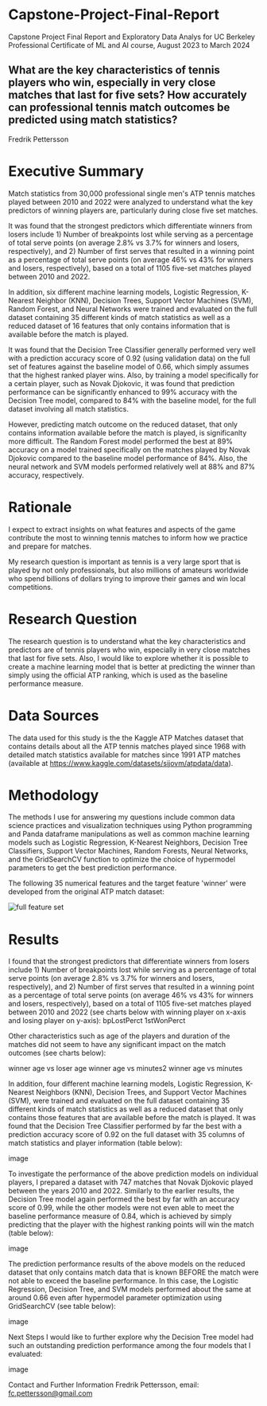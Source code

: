 # Capstone-Project-Final-Report
Capstone Project Final Report and Exploratory Data Analys for UC Berkeley Professional Certificate of ML and AI course, August 2023 to March 2024

## What are the key characteristics of tennis players who win, especially in very close matches that last for five sets? How accurately can professional tennis match outcomes be predicted using match statistics?
Fredrik Pettersson

# Executive Summary
Match statistics from 30,000 professional single men's ATP tennis matches played between 2010 and 2022 were analyzed to understand what the key predictors of winning players are, particularly during close five set matches.

It was found that the strongest predictors which differentiate winners from losers include 1) Number of breakpoints lost while serving as a percentage of total serve points (on average 2.8% vs 3.7% for winners and losers, respectively), and 2) Number of first serves that resulted in a winning point as a percentage of total serve points (on average 46% vs 43% for winners and losers, respectively), based on a total of 1105 five-set matches played between 2010 and 2022.

In addition, six different machine learning models, Logistic Regression, K-Nearest Neighbor (KNN), Decision Trees, Support Vector Machines (SVM), Random Forest, and Neural Networks were trained and evaluated on the full dataset containing 35 different kinds of match statistics as well as a reduced dataset of 16 features that only contains information that is available before the match is played.

It was found that the Decision Tree Classifier generally performed very well with a prediction accuracy score of 0.92 (using validation data) on the full set of features against the baseline model of 0.66, which simply assumes that the highest ranked player wins. Also, by training a model specifically for a certain player, such as Novak Djokovic, it was found that prediction performance can be significantly enhanced to 99% accuracy with the Decision Tree model, compared to 84% with the baseline model, for the full dataset involving all match statistics. 

However, predicting match outcome on the reduced dataset, that only contains information available before the match is played, is significanlty more difficult. The Random Forest model performed the best at 89% accuracy on a model trained specifically on the matches played by Novak Djokovic compared to the baseline model performance of 84%. Also, the neural network and SVM models performed relatively well at 88% and 87% accuracy, respectively. 

# Rationale
I expect to extract insights on what features and aspects of the game contribute the most to winning tennis matches to inform how we practice and prepare for matches.

My research question is important as tennis is a very large sport that is played by not only professionals, but also millions of amateurs worldwide who spend billions of dollars trying to improve their games and win local competitions.

# Research Question
The research question is to understand what the key characteristics and predictors are of tennis players who win, especially in very close matches that last for five sets. Also, I would like to explore whether it is possible to create a machine learning model that is better at predicting the winner than simply using the official ATP ranking, which is used as the baseline performance measure.

# Data Sources
The data used for this study is the the Kaggle ATP Matches dataset that contains details about all the ATP tennis matches played since 1968 with detailed match statistics available for matches since 1991 ATP matches (available at https://www.kaggle.com/datasets/sijovm/atpdata/data).

# Methodology
The methods I use for answering my questions include common data science practices and visualization techniques using Python programming and Panda dataframe manipulations as well as common machine learning models such as Logistic Regression, K-Nearest Neighbors, Decision Tree Classifiers, Support Vector Machines, Random Forests, Neural Networks, and the GridSearchCV function to optimize the choice of hypermodel parameters to get the best prediction performance.

The following 35 numerical features and the target feature 'winner' were developed from the original ATP match dataset:

![full feature set](<img src="https://github.com/fredrik-pettersson/Capstone-Project-Final-Report/assets/146313002/127afa77-dd6c-4904-b61e-0277500f8a76" width=50% height=50%>)


# Results
I found that the strongest predictors that differentiate winners from losers include 1) Number of breakpoints lost while serving as a percentage of total serve points (on average 2.8% vs 3.7% for winners and losers, respectively), and 2) Number of first serves that resulted in a winning point as a percentage of total serve points (on average 46% vs 43% for winners and losers, respectively), based on a total of 1105 five-set matches played between 2010 and 2022 (see charts below with winning player on x-axis and losing player on y-axis): bpLostPerct 1stWonPerct

Other characteristics such as age of the players and duration of the matches did not seem to have any significant impact on the match outcomes (see charts below):

winner age vs loser age winner age vs minutes2 winner age vs minutes

In addition, four different machine learning models, Logistic Regression, K-Nearest Neighbors (KNN), Decision Trees, and Support Vector Machines (SVM), were trained and evaluated on the full dataset containing 35 different kinds of match statistics as well as a reduced dataset that only contains those features that are available before the match is played. It was found that the Decision Tree Classifier performed by far the best with a prediction accuracy score of 0.92 on the full dataset with 35 columns of match statistics and player information (table below):

image

To investigate the performance of the above prediction models on individual players, I prepared a dataset with 747 matches that Novak Djokovic played between the years 2010 and 2022. Similarly to the earlier results, the Decision Tree model again performed the best by far with an accuracy score of 0.99, while the other models were not even able to meet the baseline performance measure of 0.84, which is achieved by simply predicting that the player with the highest ranking points will win the match (table below):

image

The prediction performance results of the above models on the reduced dataset that only contains match data that is known BEFORE the match were not able to exceed the baseline performance. In this case, the Logistic Regression, Decision Tree, and SVM models performed about the same at around 0.66 even after hypermodel parameter optimization using GridSearchCV (see table below):

image

Next Steps
I would like to further explore why the Decision Tree model had such an outstanding prediction performance among the four models that I evaluated:

image

Contact and Further Information
Fredrik Pettersson, email: fc.pettersson@gmail.com
